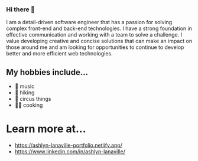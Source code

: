 ### Hi there 👋
I am a detail-driven software engineer that has a passion for solving complex front-end and back-end technologies. I have a strong foundation
in effective communication and working with a team to solve a challenge. I value developing creative and concise solutions that can make an
impact on those around me and am looking for opportunities to continue to develop better and more efficient web technologies.

## My hobbies include...
- 🎼 music
- 🌲 hiking
- 🎪 circus things
- 🧑‍🍳 cooking

# Learn more at...
- https://ashlyn-lanaville-portfolio.netlify.app/
- https://www.linkedin.com/in/ashlyn-lanaville/
